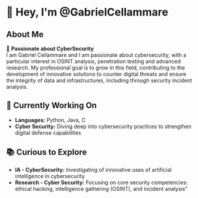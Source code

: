 
<!--
**GabrielCellammare/GabrielCellammare** is a ✨ _special_ ✨ repository because its `README.md` (this file) appears on your GitHub profile.

Here are some ideas to get you started:

- 🔭 I’m currently working on ...
- 🌱 I’m currently learning ...
- 👯 I’m looking to collaborate on ...
- 🤔 I’m looking for help with ...
- 💬 Ask me about ...
- 📫 How to reach me: ...
- 😄 Pronouns: ...
- ⚡ Fun fact: ...
-->
# 👋 Hey, I'm @GabrielCellammare

## About Me
👀 **Passionate about CyberSecurity**  
I am Gabriel Cellammare and I am passionate about cybersecurity, with a particular interest in OSINT analysis, penetration testing and advanced research. My professional goal is to grow in this field, contributing to the development of innovative solutions to counter digital threats and ensure the integrity of data and infrastructures, including through security incident analysis.

## 🔭 Currently Working On
* **Languages:** Python, Java, C
* **Cyber Security:** Diving deep into cybersecurity practices to strengthen digital defense capabilities

## 📚 Curious to Explore
* **IA - CyberSecurity:** Investigating of innovative uses of artificial intelligence in cybersecurity
* **Research - Cyber Security:** Focusing on core security competencies: ethical hacking, intelligence gathering (OSINT), and incident analysis"

